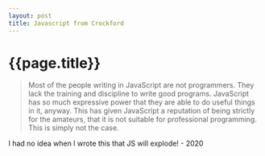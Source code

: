 ```yaml
---
layout: post
title: Javascript from Crockford
--- 
```




 {{page.title}}
======================================================


> Most of the people writing in JavaScript are not programmers. They lack the training and discipline to write good programs. JavaScript has so much expressive power that they are able to do useful things in it, anyway. This has given JavaScript a reputation of being strictly for the amateurs, that it is not suitable for professional programming. This is simply not the case.


I had no idea when I wrote this that JS will explode! - 2020